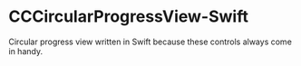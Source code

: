 # CCCircularProgressView-Swift
Circular progress view written in Swift because these controls always come in handy.
